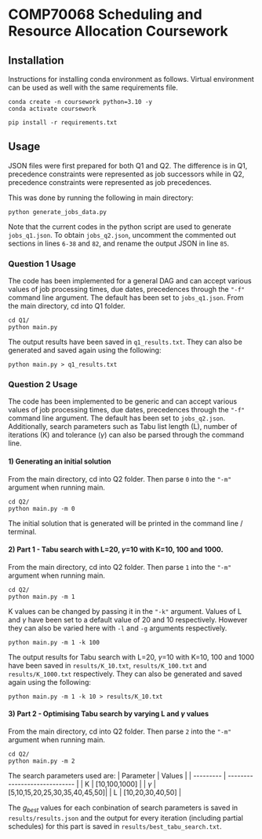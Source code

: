 # COMP70068 Scheduling and Resource Allocation Coursework

## Installation

Instructions for installing conda environment as follows. Virtual environment can be used as well with the same requirements file.

```
conda create -n coursework python=3.10 -y
conda activate coursework

pip install -r requirements.txt
```

## Usage

JSON files were first prepared for both Q1 and Q2. The difference is in Q1, precedence constraints were represented as job successors while in Q2, precedence constraints were represented as job precedences. 

This was done by running the following in main directory:
```
python generate_jobs_data.py
```
Note that the current codes in the python script are used to generate ```jobs_q1.json```. To obtain ```jobs_q2.json```, uncomment the commented out sections in lines ```6-38``` and ```82```, and rename the output JSON in line ```85```.

### Question 1 Usage

The code has been implemented for a general DAG and can accept various values of job processing times, due dates, precedences through the ```"-f"``` command line argument. The default has been set to ```jobs_q1.json```. From the main directory, cd into Q1 folder.

```
cd Q1/
python main.py
```

The output results have been saved in ```q1_results.txt```. They can also be generated and saved again using the following:
```
python main.py > q1_results.txt
```

### Question 2 Usage

The code has been implemented to be generic and can accept various values of job processing times, due dates, precedences through the ```"-f"``` command line argument. The default has been set to ```jobs_q2.json```.
Additionally, search parameters such as Tabu list length (L), number of iterations (K) and tolerance ($\gamma$) can also be parsed through the command line.

#### 1) Generating an initial solution 

From the main directory, cd into Q2 folder. Then parse `0` into the ```"-m"``` argument when running main. 

```
cd Q2/
python main.py -m 0
```

The initial solution that is generated will be printed in the command line / terminal.

#### 2) Part 1 - Tabu search with L=20, $\gamma$=10 with K=10, 100 and 1000. 

From the main directory, cd into Q2 folder. Then parse `1` into the ```"-m"``` argument when running main.

```
cd Q2/
python main.py -m 1
```

K values can be changed by passing it in the ```"-k"``` argument. Values of L and $\gamma$ have been set to a default value of 20 and 10 respectively. However they can also be varied here with ```-l``` and ```-g``` arguments respectively. 

```
python main.py -m 1 -k 100
```
The output results for Tabu search with L=20, $\gamma$=10 with K=10, 100 and 1000 have been saved in ```results/K_10.txt```, ```results/K_100.txt``` and ```results/K_1000.txt``` respectively. They can also be generated and saved again using the following:

```
python main.py -m 1 -k 10 > results/K_10.txt
```

#### 3) Part 2 - Optimising Tabu search by varying L and $\gamma$ values

From the main directory, cd into Q2 folder. Then parse `2` into the ```"-m"``` argument when running main.

```
cd Q2/
python main.py -m 2
```

The search parameters used are:
| Parameter | Values                        |
| --------- | ----------------------------- |
| K         | [10,100,1000]                 |
| $\gamma$  | [5,10,15,20,25,30,35,40,45,50]|
| L         | [10,20,30,40,50]              |


The $g_{best}$ values for each conbination of search parameters is saved in `results/results.json` and the output for every iteration (including partial schedules) for this part is saved in `results/best_tabu_search.txt`. 